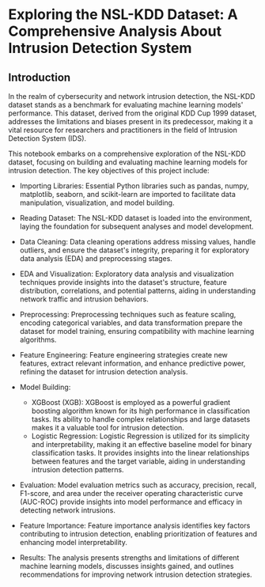 # Exploring the NSL-KDD Dataset: A Comprehensive Analysis About Intrusion Detection System
## Introduction
In the realm of cybersecurity and network intrusion detection, the NSL-KDD dataset stands as a benchmark for evaluating machine learning models' performance. This dataset, derived from the original KDD Cup 1999 dataset, addresses the limitations and biases present in its predecessor, making it a vital resource for researchers and practitioners in the field of Intrusion Detection System (IDS).

This notebook embarks on a comprehensive exploration of the NSL-KDD dataset, focusing on building and evaluating machine learning models for intrusion detection. The key objectives of this project include:

- Importing Libraries: Essential Python libraries such as pandas, numpy, matplotlib, seaborn, and scikit-learn are imported to facilitate data manipulation, visualization, and model building.

- Reading Dataset: The NSL-KDD dataset is loaded into the environment, laying the foundation for subsequent analyses and model development.

- Data Cleaning: Data cleaning operations address missing values, handle outliers, and ensure the dataset's integrity, preparing it for exploratory data analysis (EDA) and preprocessing stages.

- EDA and Visualization: Exploratory data analysis and visualization techniques provide insights into the dataset's structure, feature distribution, correlations, and potential patterns, aiding in understanding network traffic and intrusion behaviors.

- Preprocessing: Preprocessing techniques such as feature scaling, encoding categorical variables, and data transformation prepare the dataset for model training, ensuring compatibility with machine learning algorithms.

- Feature Engineering: Feature engineering strategies create new features, extract relevant information, and enhance predictive power, refining the dataset for intrusion detection analysis.

- Model Building:

  - XGBoost (XGB): XGBoost is employed as a powerful gradient boosting algorithm known for its high performance in classification tasks. Its ability to handle complex relationships and large datasets makes it a valuable tool for intrusion detection.
  - Logistic Regression: Logistic Regression is utilized for its simplicity and interpretability, making it an effective baseline model for binary classification tasks. It provides insights into the linear relationships between features and the target variable, aiding in understanding intrusion detection patterns.
    
- Evaluation: Model evaluation metrics such as accuracy, precision, recall, F1-score, and area under the receiver operating characteristic curve (AUC-ROC) provide insights into model performance and efficacy in detecting network intrusions.

- Feature Importance: Feature importance analysis identifies key factors contributing to intrusion detection, enabling prioritization of features and enhancing model interpretability.

- Results: The analysis presents strengths and limitations of different machine learning models, discusses insights gained, and outlines recommendations for improving network intrusion detection strategies.
